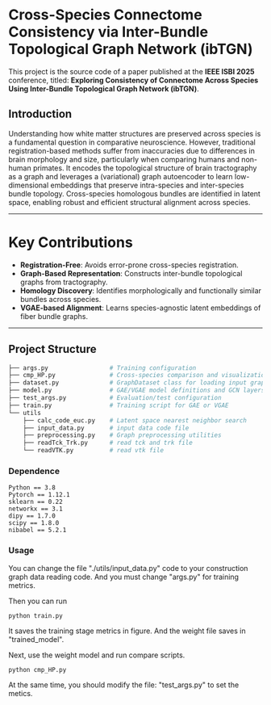 # Cross-Species Connectome Consistency via Inter-Bundle Topological Graph Network (ibTGN)
This project is the source code of a paper published at the __IEEE ISBI 2025__ conference, titled: __Exploring Consistency of Connectome Across Species Using Inter-Bundle Topological Graph Network (ibTGN)__.

## Introduction

Understanding how white matter structures are preserved across species is a fundamental question in comparative neuroscience. However, traditional registration-based methods suffer from inaccuracies due to differences in brain morphology and size, particularly when comparing humans and non-human primates.
It encodes the topological structure of brain tractography as a graph and leverages a (variational) graph autoencoder to learn low-dimensional embeddings that preserve intra-species and inter-species bundle topology. Cross-species homologous bundles are identified in latent space, enabling robust and efficient structural alignment across species.

---

# Key Contributions

- **Registration-Free**: Avoids error-prone cross-species registration.
- **Graph-Based Representation**: Constructs inter-bundle topological graphs from tractography.
- **Homology Discovery**: Identifies morphologically and functionally similar bundles across species.
- **VGAE-based Alignment**: Learns species-agnostic latent embeddings of fiber bundle graphs.

---

## Project Structure

```bash
├── args.py                 # Training configuration
├── cmp_HP.py               # Cross-species comparison and visualization
├── dataset.py              # GraphDataset class for loading input graphs
├── model.py                # GAE/VGAE model definitions and GCN layers
├── test_args.py            # Evaluation/test configuration
├── train.py                # Training script for GAE or VGAE
└── utils
    ├── calc_code_euc.py    # Latent space nearest neighbor search
    ├── input_data.py       # input data code file
    ├── preprocessing.py    # Graph preprocessing utilities
    ├── readTck_Trk.py      # read tck and trk file
    └── readVTK.py          # read vtk file
```


### Dependence
```
Python == 3.8
Pytorch == 1.12.1
sklearn == 0.22
networkx == 3.1
dipy == 1.7.0
scipy == 1.8.0
nibabel == 5.2.1
```

### Usage
You can change the file "./utils/input_data.py" code to your construction graph data reading code. And you must change "args.py" for training metrics.

Then you can run
```
python train.py
```
It saves the training stage metrics in figure. And the weight file saves in "trained_model".

Next, use the weight model and run compare scripts. 
```
python cmp_HP.py
```

At the same time, you should modify the file: "test_args.py" to set the metics. 
